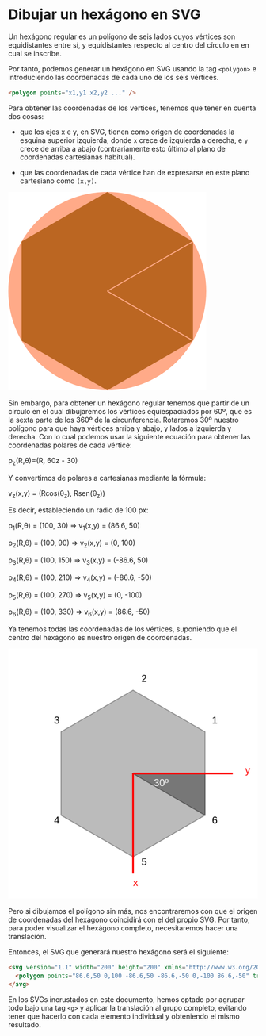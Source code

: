# Dibujar un hexágono en SVG

Un hexágono regular es un polígono de seis lados cuyos vértices son equidistantes entre sí, y equidistantes respecto al centro del círculo en en cual se inscribe.

Por tanto, podemos generar un hexágono en SVG usando la tag `<polygon>` e introduciendo las coordenadas de cada uno de los seis vértices.

```html
<polygon points="x1,y1 x2,y2 ..." />
```

Para obtener las coordenadas de los vertices, tenemos que tener en cuenta dos cosas:

- que los ejes x e y, en SVG, tienen como origen de coordenadas la esquina superior izquierda, donde `x` crece de izquierda a derecha, e `y` crece de arriba a abajo (contrariamente esto último al plano de coordenadas cartesianas habitual). 

- que las coordenadas de cada vértice han de expresarse en este plano cartesiano como `(x,y)`.

![Hexagon](./hexagon1.svg)

Sin embargo, para obtener un hexágono regular tenemos que partir de un círculo en el cual dibujaremos los vértices equiespaciados por 60º, que es la sexta parte de los 360º de la circunferencia. Rotaremos 30º nuestro polígono para que haya vértices arriba y abajo, y lados a izquierda y derecha. Con lo cual podemos usar la siguiente ecuación para obtener las coordenadas polares de cada vértice:

ρ<sub>z</sub>(R,θ)=(R, 60z - 30)

Y convertimos de polares a cartesianas mediante la fórmula:

v<sub>z</sub>(x,y) = (Rcos(θ<sub>z</sub>), Rsen(θ<sub>z</sub>))

Es decir, estableciendo un radio de 100 px:

ρ<sub>1</sub>(R,θ) = (100, 30) => v<sub>1</sub>(x,y) = (86.6, 50)

ρ<sub>2</sub>(R,θ) = (100, 90) => v<sub>2</sub>(x,y) = (0, 100)

ρ<sub>3</sub>(R,θ) = (100, 150) => v<sub>3</sub>(x,y) = (-86.6, 50)

ρ<sub>4</sub>(R,θ) = (100, 210) => v<sub>4</sub>(x,y) = (-86.6, -50)

ρ<sub>5</sub>(R,θ) = (100, 270) => v<sub>5</sub>(x,y) = (0, -100)

ρ<sub>6</sub>(R,θ) = (100, 330) => v<sub>6</sub>(x,y) = (86.6, -50)

Ya tenemos todas las coordenadas de los vértices, suponiendo que el centro del hexágono es nuestro origen de coordenadas.

![Hexagon](./hexagon2.svg)

Pero si dibujamos el polígono sin más, nos encontraremos con que el origen de coordenadas del hexágono coincidirá con el del propio SVG. Por tanto, para poder visualizar el hexágono completo, necesitaremos hacer una translación.

Entonces, el SVG que generará nuestro hexágono será el siguiente:

```html
<svg version="1.1" width="200" height="200" xmlns="http://www.w3.org/2000/svg" xmlns:xlink="http://www.w3.org/1999/xlink">
  <polygon points="86.6,50 0,100 -86.6,50 -86.6,-50 0,-100 86.6,-50" transform="translate(100 100)" />
</svg>
```

En los SVGs incrustados en este documento, hemos optado por agrupar todo bajo una tag `<g>` y aplicar la translación al grupo completo, evitando tener que hacerlo con cada elemento individual y obteniendo el mismo resultado.
